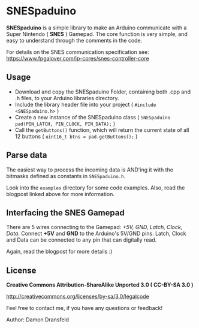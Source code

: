 # SNESpaduino

**SNESpaduino** is a simple library to make an Arduino communicate with a Super Nintendo ( **SNES** ) Gamepad.
The core function is very simple, and easy to understand through the comments in the code.

For details on the SNES communication specification see:
https://www.fpgalover.com/ip-cores/snes-controller-core

## Usage

* Download and copy the SNESpaduino Folder, containing both .cpp and .h files, to your Arduino libraries directory.
* Include the library header file into your project ( `#include <SNESpaduino.h>` )
* Create a new instance of the SNESpaduino class ( `SNESpaduino pad(PIN_LATCH, PIN_CLOCK, PIN_DATA);` )
* Call the `getButtons()` function, which will return the current state of all 12 buttons ( `uint16_t btns = pad.getButtons();` )

## Parse data

The easiest way to process the incoming data is AND'ing it with the bitmasks defined as constants in `SNESpaduino.h`.

Look into the `examples` directory for some code examples. Also, read the blogpost linked above for more information.

## Interfacing the SNES Gamepad

There are 5 wires connecting to the Gamepad: *+5V, GND, Latch, Clock, Data*.
Connect **+5V** and **GND** to the Arduino's 5V/GND pins.
Latch, Clock and Data can be connected to any pin that can digitally read.

Again, read the blogpost for more details :)

## License

**Creative Commons Attribution-ShareAlike Unported 3.0 ( CC-BY-SA 3.0 )**

http://creativecommons.org/licenses/by-sa/3.0/legalcode

Feel free to contact me, if you have any questions or feedback!

Author: Damon Dransfeld
